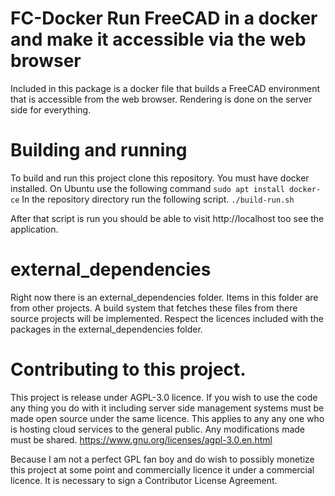 # FC-Docker Run FreeCAD in a docker and make it accessible via the web browser

Included in this package is a docker file that builds a FreeCAD environment that is accessible from the web browser. Rendering is done on the server side for everything.

# Building and running
To build and run this project clone this repository.
You must have docker installed. On Ubuntu use the following command
```sudo apt install docker-ce```
In the repository directory run the following script.
```./build-run.sh```

After that script is run you should be able to visit http://localhost too see the application. 


# external_dependencies
Right now there is an external_dependencies folder. Items in this folder are from other projects.
A build system that fetches these files from there source projects will be implemented.
Respect the licences included with the packages in the external_dependencies folder. 

# Contributing to this project. 
This project is release under AGPL-3.0 licence. If you wish to use the code any thing you do with it including server side management systems must be made open source under the same licence. This applies to any any one who is hosting cloud services to the general public. Any modifications made must be shared. 
https://www.gnu.org/licenses/agpl-3.0.en.html

Because I am not a perfect GPL fan boy and do wish to possibly monetize this project at some point and commercially licence it under a commercial licence. It is necessary to sign a Contributor License Agreement.

